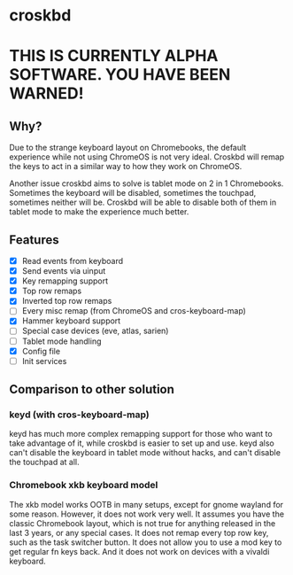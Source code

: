 # croskbd

# THIS IS CURRENTLY ALPHA SOFTWARE. YOU HAVE BEEN WARNED!

## Why?
Due to the strange keyboard layout on Chromebooks, the default experience while not using ChromeOS is not very ideal.
Croskbd will remap the keys to act in a similar way to how they work on ChromeOS.

Another issue croskbd aims to solve is tablet mode on 2 in 1 Chromebooks. Sometimes the keyboard will be disabled, sometimes the touchpad, sometimes neither will be. Croskbd will be able to disable both of them in tablet mode to make the experience much better.

##  Features

- [x] Read events from keyboard
- [x] Send events via uinput
- [x] Key remapping support
- [x] Top row remaps
- [x] Inverted top row remaps
- [ ] Every misc remap (from ChromeOS and cros-keyboard-map)
- [x] Hammer keyboard support
- [ ] Special case devices (eve, atlas, sarien)
- [ ] Tablet mode handling
- [x] Config file
- [ ] Init services

## Comparison to other solution
### keyd (with cros-keyboard-map)
keyd has much more complex remapping support for those who want to take advantage of it, while croskbd is easier to set up and use. keyd also can't disable the keyboard in tablet mode without hacks, and can't disable the touchpad at all.

### Chromebook xkb keyboard model
The xkb model works OOTB in many setups, except for gnome wayland for some reason. However, it does not work very well. It assumes you have the classic Chromebook layout, which is not true for anything released in the last 3 years, or any special cases. It does not remap every top row key, such as the task switcher button. It does not allow you to use a mod key to get regular fn keys back. And it does not work on devices with a vivaldi keyboard.
